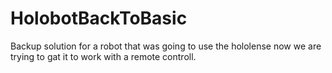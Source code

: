 # HolobotBackToBasic
Backup solution for a robot that was going to use the hololense now we are trying to gat it to work with a remote controll.
